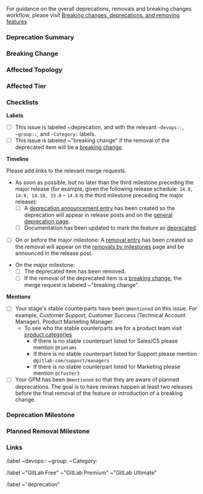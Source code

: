 For guidance on the overall deprecations, removals and breaking changes workflow, please visit [Breaking changes, deprecations, and removing features](https://about.gitlab.com/handbook/product/gitlab-the-product/#deprecations-removals-and-breaking-changes)

<!-- Use this template as a starting point for deprecations. -->

### Deprecation Summary

<!--
This should contain a brief description of the feature or functionality that is deprecated. The description should clearly state the potential impact of the deprecation to end users.

It is recommended that you link to the documentation.

The description of the deprecation should state what actions the user should take to rectify the behavior. If the deprecation is scheduled for an upcoming release, the content should remain in the deprecations documentation page until it has been completed. For example, if a deprecation is announced in 14.9 and scheduled to be completed in 15.0, the same content would be included in the documentation for 14.9, 14.10, and 15.0.

**If this issue proposes a breaking change outside a major release XX.0, you need to get approval from your manager and request collaboration from Product Operations on communication. Be sure to follow the guidance [here](https://about.gitlab.com/handbook/product/gitlab-the-product/#deprecations-removals-and-breaking-changes.)** 

-->

### Breaking Change

<!-- Does this MR contain a breaking change? If yes:
- Add the ~"breaking change" label to this issue.
- Add instructions for how users can update their workflow. -->

### Affected Topology

<!--
Who is affected by this deprecation, Self-managed users, SaaS users, or both? This is especially important when nearing the annual major release where breaking changes and removals are typically introduced. These changes might be seen on GitLab.com before the official release date.
-->

### Affected Tier

<!--
Which tier is this feature available in?

* Free
* Premium
* Ultimate
-->

### Checklists

**Labels**

- [ ] This issue is labeled ~deprecation, and with the relevant `~devops::`, `~group::`, and `~Category:` labels.
- [ ] This issue is labeled  ~"breaking change" if the removal of the deprecated item will be a [breaking change](https://about.gitlab.com/handbook/product/gitlab-the-product/#examples-of-breaking-changes).

**Timeline**

Please add links to the relevant merge requests.

- As soon as possible, but no later than the third milestone preceding the major release (for example, given the following release schedule: `14.8, 14.9, 14.10, 15.0` – `14.8` is the third milestone preceding the major release):
    - [ ] A [deprecation announcement entry](https://about.gitlab.com/handbook/marketing/blog/release-posts/#creating-a-deprecation-announcement) has been created so the deprecation will appear in release posts and on the [general deprecation page](https://docs.gitlab.com/ee/update/deprecations).
    - [ ] Documentation has been updated to mark the feature as [deprecated](https://docs.gitlab.com/ee/development/documentation/versions.html#deprecations-and-removals).
- [ ] On or before the major milestone: A [removal entry](https://about.gitlab.com/handbook/marketing/blog/release-posts/#removals) has been created so the removal will appear on the [removals by milestones](https://docs.gitlab.com/ee/update/removals) page and be announced in the release post.
- On the major milestone:
    - [ ] The deprecated item has been removed.
    - [ ] If the removal of the deprecated item is a [breaking change](https://about.gitlab.com/handbook/product/gitlab-the-product/#examples-of-breaking-changes), the merge request is labeled ~"breaking change".

**Mentions**

- [ ] Your stage's stable counterparts have been `@mentioned`  on this issue. For example, Customer Support, Customer Success (Technical Account Manager), Product Marketing Manager.
  - To see who the stable counterparts are for a product team visit [product categories](https://about.gitlab.com/handbook/product/categories/)
       - If there is no stable counterpart listed for Sales/CS please mention `@timtams`
       - If there is no stable counterpart listed for Support please mention `@gitlab-com/support/managers`
       - If there is no stable counterpart listed for Marketing please mention `@cfoster3`
- [ ] Your GPM has been `@mentioned` so that they are aware of planned deprecations. The goal is to have reviews happen at least two releases before the final removal of the feature or introduction of a breaking change.

### Deprecation Milestone

<!-- In which milestone will this deprecation be announced ? -->

### Planned Removal Milestone

<!-- In which milestone will the feature or functionality be removed and announced? -->

### Links

<!--
Add links to any relevant documentation or code that will provide additional details or clarity regarding the planned change.

This issue is the main SSOT for the deprecations and removals process. Be sure to link all
issues and MRs related to this deprecation/removal to this issue. This can include removal
issues that were created ahead of time, and the MRs doing the actual deprecation/removal work.
-->

<!-- Label reminders - you should have one of each of the following labels.
Use the following resources to find the appropriate labels:
- https://gitlab.com/gitlab-org/gitlab/-/labels
- https://about.gitlab.com/handbook/product/categories/features/
-->

<!-- Populate the Section, Group, and Category -->
/label ~devops:: ~group: ~Category:

<!-- Choose the Pricing Tier(s) -->
/label  ~"GitLab Free" ~"GitLab Premium" ~"GitLab Ultimate"

<!-- Identifies that this Issue is related to deprecating a feature -->
/label ~"deprecation"

<!-- Add the ~"breaking change" label to this issue if necessary -->
